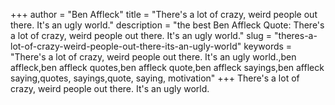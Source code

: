 +++
author = "Ben Affleck"
title = "There's a lot of crazy, weird people out there. It's an ugly world."
description = "the best Ben Affleck Quote: There's a lot of crazy, weird people out there. It's an ugly world."
slug = "theres-a-lot-of-crazy-weird-people-out-there-its-an-ugly-world"
keywords = "There's a lot of crazy, weird people out there. It's an ugly world.,ben affleck,ben affleck quotes,ben affleck quote,ben affleck sayings,ben affleck saying,quotes, sayings,quote, saying, motivation"
+++
There's a lot of crazy, weird people out there. It's an ugly world.
